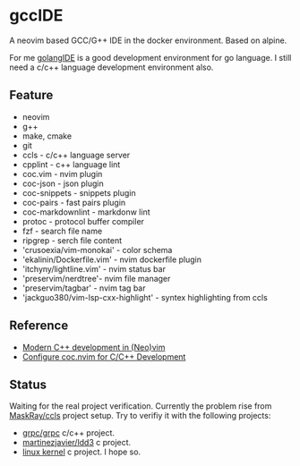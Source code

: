 # gccIDE

A neovim based GCC/G++ IDE in the docker environment. Based on alpine.

For me [golangIDE](https://github.com/ericwq/golangIDE) is a good development environment for go language. I still need a c/c++ language development environment also.

## Feature

- neovim
- g++
- make, cmake
- git
- ccls - c/c++ language server
- cpplint - c++ language lint
- coc.vim - nvim plugin
- coc-json - json plugin
- coc-snippets - snippets plugin
- coc-pairs - fast pairs plugin
- coc-markdownlint - markdonw lint
- protoc - protocol buffer compiler
- fzf - search file name
- ripgrep - serch file content
- 'crusoexia/vim-monokai' - color schema
- 'ekalinin/Dockerfile.vim' - nvim dockerfile plugin
- 'itchyny/lightline.vim' - nvim status bar
- 'preservim/nerdtree'- nvim file manager
- 'preservim/tagbar' - nvim tag bar
- 'jackguo380/vim-lsp-cxx-highlight' - syntex highlighting from ccls

## Reference

- [Modern C++ development in (Neo)vim](https://chmanie.com/post/2020/07/17/modern-c-development-in-neovim/)
- [Configure coc.nvim for C/C++ Development](https://ianding.io/2019/07/29/configure-coc-nvim-for-c-c++-development/)

## Status

Waiting for the real project verification. Currently the problem rise from [MaskRay/ccls](https://github.com/MaskRay/ccls/wiki/Project-Setup#ccls-file) project setup. Try to verifiy it with the following projects:

- [grpc/grpc](https://github.com/grpc/grpc) c/c++ project.
- [martinezjavier/ldd3](https://github.com/martinezjavier/ldd3) c project.
- [linux kernel](https://www.kernel.org/) c project. I hope so.

